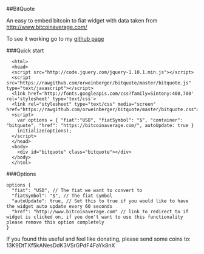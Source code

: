 ##BitQuote

An easy to embed bitcoin to fiat widget with data taken from http://www.bitcoinaverage.com/

To see it working go to my [github page](http://orweinberger.github.io/bitquote/)

###Quick start

```
  <html>
  <head>
  <script src="http://code.jquery.com/jquery-1.10.1.min.js"></script>
  <script src="https://rawgithub.com/orweinberger/bitquote/master/bitquote.js" type="text/javascript"></script>
  <link href='http://fonts.googleapis.com/css?family=Sintony:400,700' rel='stylesheet' type='text/css'>
  <link rel="stylesheet" type="text/css" media="screen" href="https://rawgithub.com/orweinberger/bitquote/master/bitquote.css">
  <script>
    var options = { "fiat":"USD", "fiatSymbol": "$", "container": "bitquote", "href": "https://bitcoinaverage.com/", autoUpdate: true }
    initialize(options);
  </script>
  </head>
  <body>
    <div id="bitquote" class="bitquote"></div>
  </body>
  </html>
```

###Options

```
options {
  "fiat": "USD", // The fiat we want to convert to
  "fiatSymbol": "$", // The fiat symbol
  "autoUpdate": true, // Set this to true if you would like to have the widget auto update every 60 seconds
  "href": "http://www.bitcoinaverage.com" // link to redirect to if widget is clicked on, if you don't want to use this functionality please remove this option completely
}
```

If you found this useful and feel like donating, please send some coins to: 13K9DtTXf5kANesDdK3VSrGPdF4FaYk8nX

